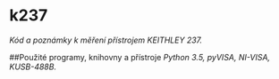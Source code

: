 # k237
*Kód a poznámky k měření přístrojem KEITHLEY 237.*

##Použité programy, knihovny a přístroje
*Python 3.5, pyVISA, NI-VISA, KUSB-488B.*
